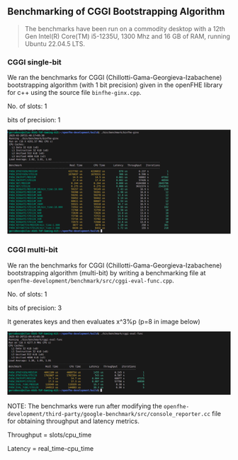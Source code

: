 ## Benchmarking of CGGI Bootstrapping Algorithm

> The benchmarks have been run on a commodity desktop with a 12th Gen Intel(R) Core(TM) i5-1235U, 1300 Mhz and 16 GB of RAM, running Ubuntu 22.04.5 LTS.

### CGGI single-bit

We ran the benchmarks for CGGI (Chillotti-Gama-Georgieva-Izabachene) bootstrapping algorithm (with 1 bit precision) given in the openFHE library for c++ using the source file `binfhe-ginx.cpp`.

No. of slots: 1

bits of precision: 1

![cggi-1-bit](../../images/cggi-benchmark-single-bit.png)

### CGGI multi-bit

We ran the benchmarks for CGGI (Chillotti-Gama-Georgieva-Izabachene) bootstrapping algorithm (multi-bit) by writing a benchmarking file at `openfhe-development/benchmark/src/cggi-eval-func.cpp`.

No. of slots: 1

bits of precision: 3

It generates keys and then evaluates x^3%p (p=8 in image below)

![cggi-multi-bit](../../images/cggi-benchmark-multi-bit.png)

NOTE: The benchmarks were run after modifying the `openfhe-development/third-party/google-benchmark/src/console_reporter.cc` file for obtaining throughput and latency metrics.

Throughput = slots/cpu_time

Latency = real_time-cpu_time

